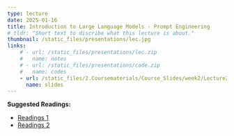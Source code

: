 ```yaml
---
type: lecture
date: 2025-01-16
title: Introduction to Large Language Models - Prompt Engineering
# tldr: "Short text to discribe what this lecture is about."
thumbnail: /static_files/presentations/lec.jpg
links: 
    # - url: /static_files/presentations/lec.zip
    #   name: notes
    # - url: /static_files/presentations/code.zip
    #   name: codes
    - url: /static_files/2.Coursematerials/Course_Slides/week2/Lecture2_Zhanzhan.pptx
      name: slides
---
```

**Suggested Readings:**
- [Readings 1]({{site.baseurl}}/static_files/2.Coursematerials/Reading_Materials/01.16-Evaluating_the_ability_of_large_language_models_to_emulate_personality.pdf)
- [Readings 2]({{site.baseurl}}/static_files/2.Coursematerials/Reading_Materials/01.16-User-Driven_Value_Alignment-_Understanding_Users’_Perceptions_and_Strategies_for_Addressing_Biased_and_Discriminatory_Statements_in_AI_Companions.pdf)
